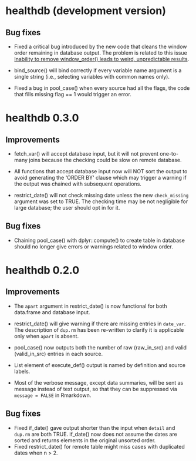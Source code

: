 # healthdb (development version)

## Bug fixes

-   Fixed a critical bug introduced by the new code that cleans the window order remaining in database output. The problem is related to this issue [Inability to remove window_order() leads to weird, unpredictable results](https://github.com/tidyverse/dbplyr/issues/1248).

-   bind_source() will bind correctly if every variable name argument is a single string (i.e., selecting variables with common names only).

-   Fixed a bug in pool_case() when every source had all the flags, the code that fills missing flag == 1 would trigger an error.

# healthdb 0.3.0

## Improvements

-   fetch_var() will accept database input, but it will not prevent one-to-many joins because the checking could be slow on remote database.

-   All functions that accept database input now will NOT sort the output to avoid generating the 'ORDER BY' clause which may trigger a warning if the output was chained with subsequent operations.

-   restrict_date() will not check missing date unless the new `check_missing` argument was set to TRUE. The checking time may be not negligible for large database; the user should opt in for it.

## Bug fixes

-   Chaining pool_case() with dplyr::compute() to create table in database should no longer give errors or warnings related to window order.

# healthdb 0.2.0

## Improvements

-   The `apart` argument in restrict_date() is now functional for both data.frame and database input.

-   restrict_date() will give warning if there are missing entries in `date_var`. The description of `dup.rm` has been re-written to clarify it is applicable only when `apart` is absent.

-   pool_case() now outputs both the number of raw (raw_in_src) and valid (valid_in_src) entries in each source.

-   List element of execute_def() output is named by definition and source labels.

-   Most of the verbose message, except data summaries, will be sent as message instead of text output, so that they can be suppressed via `message = FALSE` in Rmarkdown.

## Bug fixes

-   Fixed if_date() gave output shorter than the input when `detail` and `dup.rm` are both TRUE. if_date() now does not assume the dates are sorted and returns elements in the original unsorted order.
-   Fixed restrict_date() for remote table might miss cases with duplicated dates when n \> 2.
